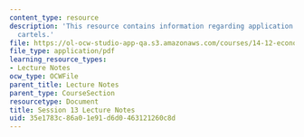 ```yaml
---
content_type: resource
description: 'This resource contains information regarding application: implicity
  cartels.'
file: https://ol-ocw-studio-app-qa.s3.amazonaws.com/courses/14-12-economic-applications-of-game-theory-fall-2012/35e1783c86a01e91d6d0463121260c8d_MIT14_12F12_chapter13.pdf
file_type: application/pdf
learning_resource_types:
- Lecture Notes
ocw_type: OCWFile
parent_title: Lecture Notes
parent_type: CourseSection
resourcetype: Document
title: Session 13 Lecture Notes
uid: 35e1783c-86a0-1e91-d6d0-463121260c8d
---
```

